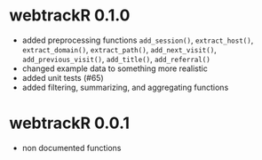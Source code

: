 # webtrackR 0.1.0

* added preprocessing functions `add_session()`, `extract_host()`,
  `extract_domain()`, `extract_path()`, `add_next_visit()`,
  `add_previous_visit()`, `add_title()`, `add_referral()`
* changed example data to something more realistic
* added unit tests (#65)
* added filtering, summarizing, and aggregating functions

# webtrackR 0.0.1

* non documented functions
